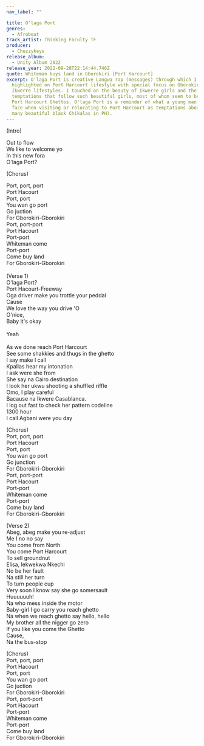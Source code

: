 ```yaml
---
nav_label: ""

title: O’laga Port
genres:
  - Afrobeat
track_artist: Thinking Faculty TF
producer:
  - Chuzzykeys
release_album:
  - Unity Album 2022
release_year: 2022-09-28T22:14:44.746Z
quote: Whiteman buys land in Gborokiri [Port Harcourt]
excerpt: O'laga Port is creative Langwa rap (messages) through which I
  highlighted on Port Harcourt lifestyle with special focus on Gborokiri and
  Ikwerre lifestyles. I touched on the beauty of Ikwerre girls and the natural
  temptations that follow such beautiful girls, most of whom seem to be found in
  Port Harcourt Ghettos. O'laga Port is a reminder of what a young man could
  face when visiting or relocating to Port Harcourt as temptations abound (Too
  many beautiful black Chikalas in PH).
---
```

<!--StartFragment-->

(Intro)

Out to flow\
We like to welcome yo\
In this new fora\
O'laga Port?

(Chorus)

Port, port, port\
Port Hacourt\
Port, port\
You wan go port\
Go juction\
For Gborokiri-Gborokiri\
Port, port-port\
Port Hacourt\
Port-port\
Whiteman come\
Port-port\
Come buy land\
For Gborokiri-Gborokiri\
\
(Verse 1)\
O'laga Port?\
Port Hacourt-Freeway\
Oga driver make you trottle your peddal\
Cause\
We love the way you drive 'O\
O'nice,\
Baby it's okay\
\
Yeah\
\
As we done reach Port Harcourt\
See some shakkies and thugs in the ghetto\
I say make I call\
Kpallas hear my intonation\
I ask were she from\
She say na Cairo destination\
I look her ukwu shooting a shuffled riffle\
Omo, I play careful\
Bacause na Ikwere Casablanca.\
I log out fast to check her pattern codeline\
1300 hour\
I call Agbani were you day

(Chorus)\
Port, port, port\
Port Hacourt\
Port, port\
You wan go port\
Go junction\
For Gborokiri-Gborokiri\
Port, port-port\
Port Hacourt\
Port-port\
Whiteman come\
Port-port\
Come buy land\
For Gborokiri-Gborokiri

(Verse 2)\
Abeg, abeg make you re-adjust\
Me I no no say\
You come from North\
You come Port Harcourt\
To sell groundnut\
Elisa, lekwekwa Nkechi\
No be her fault\
Na still her turn\
To turn people cup\
Very soon I know say she go somersault\
Huuuuuuh!\
Na who mess inside the motor\
Baby-girl I go carry you reach ghetto\
Na when we reach ghetto say hello, hello\
My brother all the nigger go zero\
If you like you come the Ghetto\
Cause,\
Na the bus-stop

(Chorus)\
Port, port, port\
Port Hacourt\
Port, port\
You wan go port\
Go juction\
For Gborokiri-Gborokiri\
Port, port-port\
Port Hacourt\
Port-port\
Whiteman come\
Port-port\
Come buy land\
For Gborokiri-Gborokiri

<!--EndFragment-->
